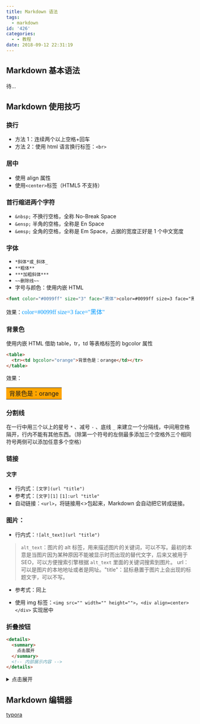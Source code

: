 ```yaml
---
title: Markdown 语法
tags:
  - markdown
id: '426'
categories:
  - - 教程
date: 2018-09-12 22:31:19
---
```


## Markdown 基本语法

待...

## Markdown 使用技巧

### 换行

- 方法 1：连续两个以上空格+回车
- 方法 2：使用 html 语言换行标签：`<br>`

### 居中

- 使用 align 属性
- 使用`<center>`标签（HTML5 不支持）

### 首行缩进两个字符

- `&nbsp;` 不换行空格，全称 No-Break Space
- `&ensp;` 半角的空格，全称是 En Space
- `&emsp;` 全角的空格，全称是 Em Space，占据的宽度正好是 1 个中文宽度

### 字体

- `*斜体*或_斜体_`
- `**粗体**`
- `***加粗斜体***`
- `~~删除线~~`
- 字号与颜色：使用内嵌 HTML

```html
<font color="#0099ff" size="3" face="黑体">color=#0099ff size=3 face="黑体"</font>
```

效果：<font color=#0099ff size=3 face="黑体">color=#0099ff size=3 face="黑体"</font>

### 背景色

使用内嵌 HTML 借助 table，tr，td 等表格标签的 bgcolor 属性

```html
<table>
  <tr><td bgcolor="orange">背景色是：orange</td></tr>
</table>
```

效果：<table><tr><td bgcolor=orange>背景色是：orange</td></tr></table>

### 分割线

在一行中用三个以上的星号 `*` 、减号 `-` 、底线 `_` 来建立一个分隔线，中间用空格隔开，行内不能有其他东西。（除第一个符号的左侧最多添加三个空格外三个相同符号两侧可以添加任意多个空格）

### 链接

#### 文字

- 行内式：`[文字](url "title")`
- 参考式：`[文字][1]` `[1]:url "title"`
- 自动链接：`<url>`，将链接用<>包起来，Markdown 会自动把它转成链接。

### 图片：

- 行内式：`![alt_text](url "title")`

> `alt_text`：图片的 alt 标签，用来描述图片的关键词，可以不写。最初的本意是当图片因为某种原因不能被显示时而出现的替代文字，后来又被用于 SEO，可以方便搜索引擎根据 `alt_text` 里面的关键词搜索到图片。 url：可以是图片的本地地址或者是网址。"title"：鼠标悬置于图片上会出现的标题文字，可以不写。

- 参考式：同上

- 使用 img 标签：`<img src="" width="" height="">`，`<div align=center></div>` 实现居中

### 折叠按钮

```html
<details>
  <summary>
    点击展开
  </summary>
  <!-- 内部展示内容 -->
</details>
```

<details>
  <summary>
    点击展开
  </summary>

设置小三角样式：

```css
summary::-webkit-details-marker {
  color: #42b983;
}
```

</details>

## Markdown 编辑器

[typora](https://www.typora.io/)

